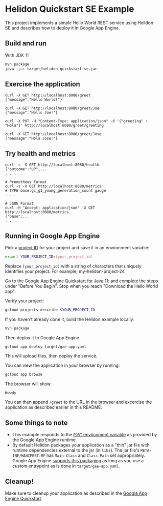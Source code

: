 # Helidon Quickstart SE Example

This project implements a simple Hello World REST service using Helidon SE and describes
how to deploy it in Google App Engine.

## Build and run

With JDK 11
```bash
mvn package
java -jar target/helidon-quickstart-se.jar
```

## Exercise the application

```
curl -X GET http://localhost:8080/greet
{"message":"Hello World!"}

curl -X GET http://localhost:8080/greet/Joe
{"message":"Hello Joe!"}

curl -X PUT -H "Content-Type: application/json" -d '{"greeting" : "Hola"}' http://localhost:8080/greet/greeting

curl -X GET http://localhost:8080/greet/Jose
{"message":"Hola Jose!"}
```

## Try health and metrics

```
curl -s -X GET http://localhost:8080/health
{"outcome":"UP",...
. . .

# Prometheus Format
curl -s -X GET http://localhost:8080/metrics
# TYPE base:gc_g1_young_generation_count gauge
. . .

# JSON Format
curl -H 'Accept: application/json' -X GET http://localhost:8080/metrics
{"base":...
. . .

```

## Running in Google App Engine

Pick a [project ID](https://cloud.google.com/sdk/gcloud/reference/projects/create#PROJECT_ID) for your project and save it in an environment variable:

```bash
export YOUR_PROJECT_ID=[your_project_id]
```

Replace `[your_project_id]` with a string of characters that uniquely identifies your project.
For example, my-helidon-project-24

Go to the [Google App Engine Quickstart for Java 11:](https://cloud.google.com/appengine/docs/standard/java11/quickstart)
and complete the steps under "Before You Begin". Stop when you reach
"Download the Hello World app".

Verify your project:

```bash
gcloud projects describe $YOUR_PROJECT_ID
```

If you haven't already done it, build the Helidon example locally:

```bash
mvn package
```

Then deploy it to Google App Engine

```bash
gcloud app deploy target/gae-app.yaml
```

This will upload files, then deploy the service. 

You can view the application in your browser by running:

```bash
gcloud app browse
```

The browser will show:

```
Howdy
```

You can then append `/greet` to the URL in the browser and 
excercise the application as described earlier in this README.


## Some things to note

* This example responds to the
  [`PORT` environment variable](https://cloud.google.com/appengine/docs/standard/java11/runtime#be_sure_to_use_the_port_environment_variable)
  as provided by the Google App Engine runtime.
* By default Helidon packages your application as a "thin" jar file with runtime dependencies
  external to the jar (in `libs`). The jar file's `META-INF/MANIFEST.MF` has `Main-Class` and `Class-Path` 
  set appropriately.  Google App Engine [supports this packaging](https://cloud.google.com/appengine/docs/standard/java11/runtime#application_startup)
  as long as you use a custom entrypoint as is done in `target/gae-app.yaml`.

## Cleanup!

Make sure to cleanup your application as described in the  [Google App Engine Quickstart](https://cloud.google.com/appengine/docs/standard/java11/quickstart#clean-up).

